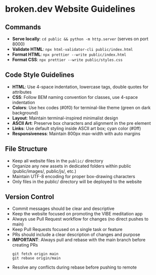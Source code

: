 # broken.dev Website Guidelines

## Commands
- **Serve locally**: `cd public && python -m http.server` (serves on port 8000)
- **Validate HTML**: `npx html-validator-cli public/index.html`
- **Format HTML**: `npx prettier --write public/index.html`
- **Format CSS**: `npx prettier --write public/styles.css`

## Code Style Guidelines
- **HTML**: Use 4-space indentation, lowercase tags, double quotes for attributes
- **CSS**: Follow BEM naming convention for classes, use 4-space indentation
- **Colors**: Use hex codes (#0f0) for terminal-like theme (green on dark background)
- **Layout**: Maintain terminal-inspired minimalist design
- **ASCII Art**: Preserve box characters and alignment in the pre element
- **Links**: Use default styling inside ASCII art box; cyan color (#0ff)
- **Responsiveness**: Maintain 800px max-width with auto margins

## File Structure
- Keep all website files in the `public/` directory
- Organize any new assets in dedicated folders within public (public/images/, public/js/, etc.)
- Maintain UTF-8 encoding for proper box-drawing characters
- Only files in the public/ directory will be deployed to the website

## Version Control
- Commit messages should be clear and descriptive
- Keep the website focused on promoting the VIBE meditation app
- Always use Pull Request workflow for changes (no direct pushes to main)
- Keep Pull Requests focused on a single task or feature
- PRs should include a clear description of changes and purpose
- **IMPORTANT**: Always pull and rebase with the main branch before creating PRs
  ```
  git fetch origin main
  git rebase origin/main
  ```
- Resolve any conflicts during rebase before pushing to remote